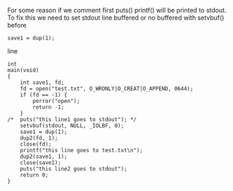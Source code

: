 For some reason if we comment first puts()
printf() will be printed to stdout.
To fix this we need to set stdout line buffered
or no buffered with setvbuf() before 
```
save1 = dup(1);
```
line

```
int
main(void)
{
	int save1, fd;
	fd = open("test.txt", O_WRONLY|O_CREAT|O_APPEND, 0644);
	if (fd == -1) {
		perror("open");
		return -1;
	}
/* 	puts("this line1 goes to stdout"); */
	setvbuf(stdout, NULL, _IOLBF, 0);
	save1 = dup(1);
	dup2(fd, 1);
	close(fd);
	printf("this line goes to test.txt\n");
	dup2(save1, 1);
	close(save1);
	puts("this line2 goes to stdout");
	return 0;
}
```
